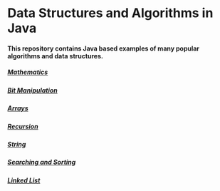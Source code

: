 # Data Structures and Algorithms in Java
#### This repository contains Java based examples of many popular algorithms and data structures.

##### [Mathematics](https://github.com/rwiteshbera/Data-Structures-and-Algorithms/tree/master/src/rwitesh/mathematics)
##### [Bit Manipulation](https://github.com/rwiteshbera/Data-Structures-and-Algorithms/tree/master/src/rwitesh/bitmanipulation)
##### [Arrays](https://github.com/rwiteshbera/Data-Structures-and-Algorithms/tree/master/src/rwitesh/array) 
##### [Recursion](https://github.com/rwiteshbera/Data-Structures-and-Algorithms/tree/master/src/rwitesh/recursion)
##### [String](https://github.com/rwiteshbera/Data-Structures-and-Algorithms/tree/master/src/rwitesh/string)
##### [Searching and Sorting](https://github.com/rwiteshbera/Data-Structures-and-Algorithms/tree/master/src/rwitesh/searching_sorting)
##### [Linked List](https://github.com/rwiteshbera/Data-Structures-and-Algorithms/tree/master/src/rwitesh/linkedlist)




